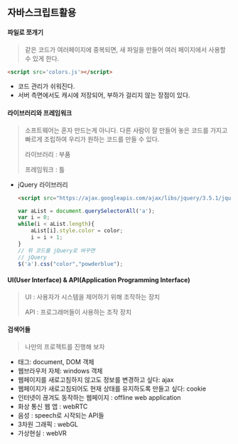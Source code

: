 ## 자바스크립트활용



#### 파일로 쪼개기

> 같은 코드가 여러페이지에 중복되면, 새 파일을 만들어 여러 페이지에서 사용할 수 있게 한다.



```html
<script src='colors.js'></script>
```



* 코드 관리가 쉬워진다.
* 서버 측면에서도 캐시에 저장되어, 부하가 걸리지 않는 장점이 있다.



#### 라이브러리와 프레임워크

> 소프트웨어는 혼자 만드는게 아니다. 다른 사람이 잘 만들어 놓은 코드를 가지고 빠르게 조립하여 우리가 원하는 코드를 만들 수 있다.
>
> 라이브러리 : 부품
>
> 프레임워크 : 틀



* jQuery 라이브러리

  ```html
  <script src="https://ajax.googleapis.com/ajax/libs/jquery/3.5.1/jquery.min.js"></script>
  ```

  ```javascript
  var aList = document.querySelectorAll('a');
  var i = 0;
  while(i < aList.length){
      aList[i].style.color = color;
      i = i + 1;
  }
  // 위 코드를 jQuery로 바꾸면
  // jQuery
  $('a').css("color","powderblue");
  ```

  

#### UI(User Interface) & API(Application Programming Interface)

> UI : 사용자가 시스템을 제어하기 위해 조작하는 장치
>
> API : 프로그래머들이 사용하는 조작 장치



#### 검색어들

> 나만의 프로젝트를 진행해 보자

* 태그: document, DOM 객체
* 웹브라우저 자체: windows 객체
* 웹페이지를 새로고침하지 않고도 정보를 변경하고 싶다: ajax
* 웹페이지가 새로고침되어도 현재 상태를 유지하도록 만들고 싶다: cookie
* 인터넷이 끊겨도 동작하는 웹페이지 : offline web application
* 화상 통신 웹 앱 : webRTC
* 음성 : speech로 시작되는 API들
* 3차원 그래픽 : webGL
* 가상현실 : webVR